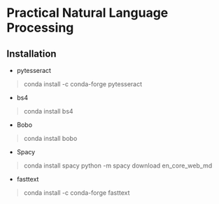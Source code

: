 # Practical Natural Language Processing

## Installation

- pytesseract 

> conda install -c conda-forge pytesseract

- bs4

> conda install bs4

- Bobo

> conda install bobo

- Spacy

> conda install spacy
> python -m spacy download en_core_web_md

- fasttext

> conda install -c conda-forge fasttext

